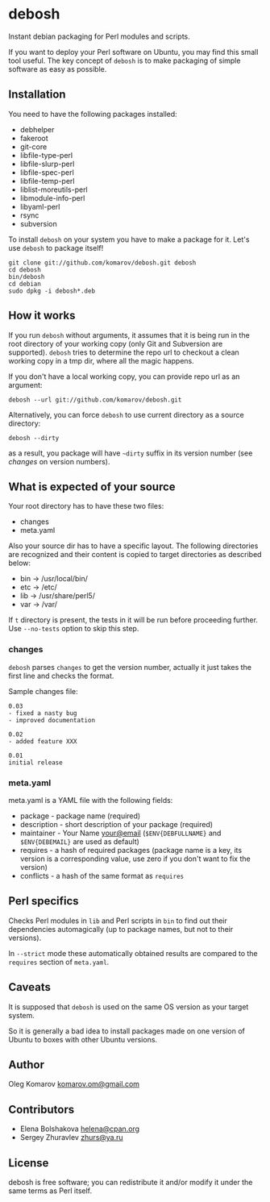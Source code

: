 debosh
======

Instant debian packaging for Perl modules and scripts.

If you want to deploy your Perl software on Ubuntu, you may find this small tool useful.
The key concept of `debosh` is to make packaging of simple software as easy as possible.

Installation
------------

You need to have the following packages installed:

* debhelper
* fakeroot
* git-core
* libfile-type-perl
* libfile-slurp-perl
* libfile-spec-perl
* libfile-temp-perl
* liblist-moreutils-perl
* libmodule-info-perl
* libyaml-perl
* rsync
* subversion

To install `debosh` on your system you have to make a package for it.
Let's use `debosh` to package itself!

    git clone git://github.com/komarov/debosh.git debosh
    cd debosh
    bin/debosh
    cd debian
    sudo dpkg -i debosh*.deb

How it works
------------

If you run `debosh` without arguments, it assumes that it is being run in the root directory of your working copy (only Git and Subversion are supported). 
`debosh` tries to determine the repo url to checkout a clean working copy in a tmp dir, where all the magic happens.

If you don't have a local working copy, you can provide repo url as an argument:

    debosh --url git://github.com/komarov/debosh.git

Alternatively, you can force `debosh` to use current directory as a source directory:

    debosh --dirty

as a result, you package will have `~dirty` suffix in its version number (see *changes* on version numbers).

What is expected of your source
-------------------------------

Your root directory has to have these two files:

* changes
* meta.yaml

Also your source dir has to have a specific layout.
The following directories are recognized and their content is copied to target directories as described below:

* bin -> /usr/local/bin/
* etc -> /etc/
* lib -> /usr/share/perl5/
* var -> /var/

If `t` directory is present, the tests in it will be run before proceeding further.
Use `--no-tests` option to skip this step.

### changes

`debosh` parses `changes` to get the version number, actually it just takes the first line and checks the format.

Sample changes file:

    0.03
    - fixed a nasty bug
    - improved documentation

    0.02
    - added feature XXX

    0.01
    initial release

### meta.yaml

meta.yaml is a YAML file with the following fields:

* package - package name (required)
* description - short description of your package (required)
* maintainer - Your Name <your@email> (`$ENV{DEBFULLNAME}` and `$ENV{DEBEMAIL}` are used as default)
* requires - a hash of required packages (package name is a key, its version is a corresponding value, use zero if you don't want to fix the version)
* conflicts - a hash of the same format as `requires`

Perl specifics
--------------

Checks Perl modules in `lib` and Perl scripts in `bin` to find out their dependencies automagically (up to package names, but not to their versions).

In `--strict` mode these automatically obtained results are compared to the `requires` section of `meta.yaml`. 

Caveats
-------

It is supposed that `debosh` is used on the same OS version as your target system.

So it is generally a bad idea to install packages made on one version of Ubuntu to boxes with other Ubuntu versions.

Author
------

Oleg Komarov <komarov.om@gmail.com>

Contributors
------------

* Elena Bolshakova <helena@cpan.org>
* Sergey Zhuravlev <zhurs@ya.ru>

License
-------

debosh is free software; you can redistribute it and/or modify it
under the same terms as Perl itself.

